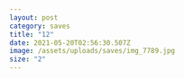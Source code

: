 ```yaml
---
layout: post
category: saves
title: "12"
date: 2021-05-20T02:56:30.507Z
image: /assets/uploads/saves/img_7789.jpg
size: "2"
---
```

